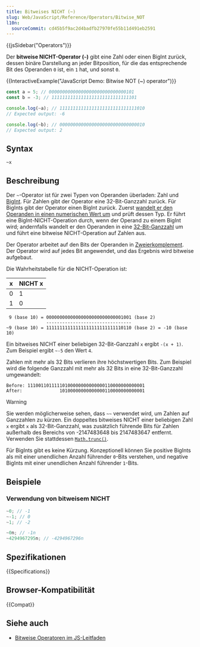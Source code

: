 ```yaml
---
title: Bitweises NICHT (~)
slug: Web/JavaScript/Reference/Operators/Bitwise_NOT
l10n:
  sourceCommit: cd45b5f9ac2d4badfb27970fe55b11d491eb2591
---
```


{{jsSidebar("Operators")}}

Der **bitweise NICHT-Operator (`~`)** gibt eine Zahl oder einen BigInt zurück, dessen binäre Darstellung an jeder Bitposition, für die das entsprechende Bit des Operanden `0` ist, ein `1` hat, und sonst `0`.

{{InteractiveExample("JavaScript Demo: Bitwise NOT (~) operator")}}

```js interactive-example
const a = 5; // 00000000000000000000000000000101
const b = -3; // 11111111111111111111111111111101

console.log(~a); // 11111111111111111111111111111010
// Expected output: -6

console.log(~b); // 00000000000000000000000000000010
// Expected output: 2
```

## Syntax

```js-nolint
~x
```

## Beschreibung

Der `~`-Operator ist für zwei Typen von Operanden überladen: Zahl und [BigInt](/de/docs/Web/JavaScript/Reference/Global_Objects/BigInt). Für Zahlen gibt der Operator eine 32-Bit-Ganzzahl zurück. Für BigInts gibt der Operator einen BigInt zurück. Zuerst [wandelt er den Operanden in einen numerischen Wert um](/de/docs/Web/JavaScript/Guide/Data_structures#numeric_coercion) und prüft dessen Typ. Er führt eine BigInt-NICHT-Operation durch, wenn der Operand zu einem BigInt wird; andernfalls wandelt er den Operanden in eine [32-Bit-Ganzzahl](/de/docs/Web/JavaScript/Reference/Global_Objects/Number#fixed-width_number_conversion) um und führt eine bitweise NICHT-Operation auf Zahlen aus.

Der Operator arbeitet auf den Bits der Operanden in [Zweierkomplement](https://de.wikipedia.org/wiki/Zweierkomplement). Der Operator wird auf jedes Bit angewendet, und das Ergebnis wird bitweise aufgebaut.

Die Wahrheitstabelle für die NICHT-Operation ist:

| x   | NICHT x |
| --- | ------- |
| 0   | 1       |
| 1   | 0       |

```plain
 9 (base 10) = 00000000000000000000000000001001 (base 2)
               --------------------------------
~9 (base 10) = 11111111111111111111111111110110 (base 2) = -10 (base 10)
```

Ein bitweises NICHT einer beliebigen 32-Bit-Ganzzahl `x` ergibt `-(x + 1)`. Zum Beispiel ergibt `~-5` den Wert `4`.

Zahlen mit mehr als 32 Bits verlieren ihre höchstwertigen Bits. Zum Beispiel wird die folgende Ganzzahl mit mehr als 32 Bits in eine 32-Bit-Ganzzahl umgewandelt:

```plain
Before: 11100110111110100000000000000110000000000001
After:              10100000000000000110000000000001
```

> [!WARNING]
> Sie werden möglicherweise sehen, dass `~~` verwendet wird, um Zahlen auf Ganzzahlen zu kürzen. Ein doppeltes bitweises NICHT einer beliebigen Zahl `x` ergibt `x` als 32-Bit-Ganzzahl, was zusätzlich führende Bits für Zahlen außerhalb des Bereichs von -2147483648 bis 2147483647 entfernt. Verwenden Sie stattdessen [`Math.trunc()`](/de/docs/Web/JavaScript/Reference/Global_Objects/Math/trunc#using_bitwise_no-ops_to_truncate_numbers).

Für BigInts gibt es keine Kürzung. Konzeptionell können Sie positive BigInts als mit einer unendlichen Anzahl führender `0`-Bits verstehen, und negative BigInts mit einer unendlichen Anzahl führender `1`-Bits.

## Beispiele

### Verwendung von bitweisem NICHT

```js
~0; // -1
~-1; // 0
~1; // -2

~0n; // -1n
~4294967295n; // -4294967296n
```

## Spezifikationen

{{Specifications}}

## Browser-Kompatibilität

{{Compat}}

## Siehe auch

- [Bitweise Operatoren im JS-Leitfaden](/de/docs/Web/JavaScript/Guide/Expressions_and_operators#bitwise_operators)
